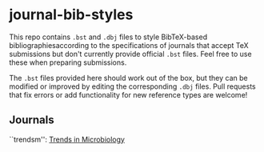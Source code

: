 # journal-bib-styles
This repo contains `.bst` and `.dbj` files to style BibTeX-based bibliographiesaccording to the specifications of journals that accept TeX submissions but don't currently provide official `.bst` files. Feel free to use these when preparing submissions. 

The `.bst` files provided here should work out of the box, but they can be modified or improved by editing the corresponding `.dbj` files. Pull requests that fix errors or add functionality for new reference types are welcome!

## Journals
``trendsm'': [Trends in Microbiology](https://www.cell.com/trends/microbiology/authors)
